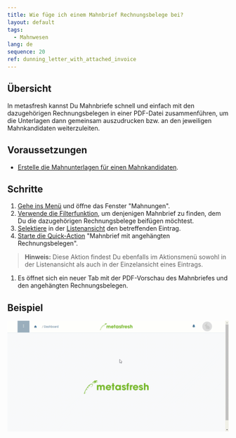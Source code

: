```yaml
---
title: Wie füge ich einem Mahnbrief Rechnungsbelege bei?
layout: default
tags:
  - Mahnwesen
lang: de
sequence: 20
ref: dunning_letter_with_attached_invoice
---
```


## Übersicht
In metasfresh kannst Du Mahnbriefe schnell und einfach mit den dazugehörigen Rechnungsbelegen in einer PDF-Datei zusammenführen, um die Unterlagen dann gemeinsam auszudrucken bzw. an den jeweiligen Mahnkandidaten weiterzuleiten.

## Voraussetzungen
- [Erstelle die Mahnunterlagen für einen Mahnkandidaten](Mahnlauf).

## Schritte
1. [Gehe ins Menü](Menu) und öffne das Fenster "Mahnungen".
1. [Verwende die Filterfunktion](Filterfunktion), um denjenigen Mahnbrief zu finden, dem Du die dazugehörigen Rechnungsbelege beifügen möchtest.
1. [Selektiere](AuswahlBelege) in der [Listenansicht](Ansichten) den betreffenden Eintrag.
1. [Starte die Quick-Action](AktionStarten) "Mahnbrief mit angehängten Rechnungsbelegen".
 >**Hinweis:** Diese Aktion findest Du ebenfalls im Aktionsmenü sowohl in der Listenansicht als auch in der Einzelansicht eines Eintrags.

1. Es öffnet sich ein neuer Tab mit der PDF-Vorschau des Mahnbriefes und den angehängten Rechnungsbelegen.

## Beispiel
![](assets/Mahnbrief_mit_Rechnung.gif)
